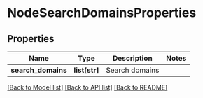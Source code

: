 # NodeSearchDomainsProperties

## Properties
Name | Type | Description | Notes
------------ | ------------- | ------------- | -------------
**search_domains** | **list[str]** | Search domains | 

[[Back to Model list]](../README.md#documentation-for-models) [[Back to API list]](../README.md#documentation-for-api-endpoints) [[Back to README]](../README.md)

